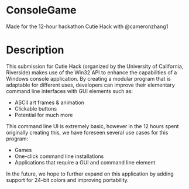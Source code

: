# ConsoleGame
Made for the 12-hour hackathon Cutie Hack with @cameronzhang1

# Description
This submission for Cutie Hack (organized by the University of California, Riverside) makes use of the Win32 API to enhance the capabilities of a Windows console application.
By creating a modular program that is adaptable for different uses, developers can improve their elementary command line interfaces with GUI elements such as:

* ASCII art frames & animation
* Clickable buttons
* Potential for much more

This command line UI is extremely basic, however in the 12 hours spent originally creating this, we have foreseen several use cases for this program:
* Games
* One-click command line installations
* Applications that require a GUI and command line element

In the future, we hope to further expand on this application by adding support for 24-bit colors and improving portability.
